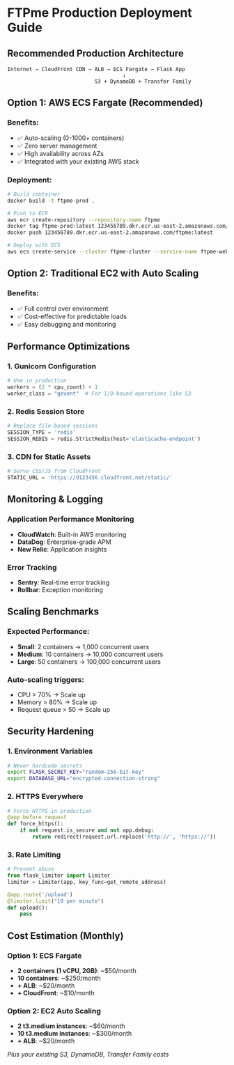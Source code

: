 # FTPme Production Deployment Guide

## Recommended Production Architecture

```
Internet → CloudFront CDN → ALB → ECS Fargate → Flask App
                                     ↓
                            S3 + DynamoDB + Transfer Family
```

## Option 1: AWS ECS Fargate (Recommended)

### Benefits:
- ✅ Auto-scaling (0-1000+ containers)
- ✅ Zero server management
- ✅ High availability across AZs
- ✅ Integrated with your existing AWS stack

### Deployment:
```bash
# Build container
docker build -t ftpme-prod .

# Push to ECR
aws ecr create-repository --repository-name ftpme
docker tag ftpme-prod:latest 123456789.dkr.ecr.us-east-2.amazonaws.com/ftpme:latest
docker push 123456789.dkr.ecr.us-east-2.amazonaws.com/ftpme:latest

# Deploy with ECS
aws ecs create-service --cluster ftpme-cluster --service-name ftpme-web
```

## Option 2: Traditional EC2 with Auto Scaling

### Benefits:
- ✅ Full control over environment
- ✅ Cost-effective for predictable loads
- ✅ Easy debugging and monitoring

## Performance Optimizations

### 1. Gunicorn Configuration
```python
# Use in production
workers = (2 * cpu_count) + 1
worker_class = "gevent"  # For I/O-bound operations like S3
```

### 2. Redis Session Store
```python
# Replace file-based sessions
SESSION_TYPE = 'redis'
SESSION_REDIS = redis.StrictRedis(host='elasticache-endpoint')
```

### 3. CDN for Static Assets
```python
# Serve CSS/JS from CloudFront
STATIC_URL = 'https://d123456.cloudfront.net/static/'
```

## Monitoring & Logging

### Application Performance Monitoring
- **CloudWatch**: Built-in AWS monitoring
- **DataDog**: Enterprise-grade APM
- **New Relic**: Application insights

### Error Tracking
- **Sentry**: Real-time error tracking
- **Rollbar**: Exception monitoring

## Scaling Benchmarks

### Expected Performance:
- **Small**: 2 containers → 1,000 concurrent users
- **Medium**: 10 containers → 10,000 concurrent users  
- **Large**: 50 containers → 100,000 concurrent users

### Auto-scaling triggers:
- CPU > 70% → Scale up
- Memory > 80% → Scale up
- Request queue > 50 → Scale up

## Security Hardening

### 1. Environment Variables
```bash
# Never hardcode secrets
export FLASK_SECRET_KEY="random-256-bit-key"
export DATABASE_URL="encrypted-connection-string"
```

### 2. HTTPS Everywhere
```python
# Force HTTPS in production
@app.before_request
def force_https():
    if not request.is_secure and not app.debug:
        return redirect(request.url.replace('http://', 'https://'))
```

### 3. Rate Limiting
```python
# Prevent abuse
from flask_limiter import Limiter
limiter = Limiter(app, key_func=get_remote_address)

@app.route('/upload')
@limiter.limit("10 per minute")
def upload():
    pass
```

## Cost Estimation (Monthly)

### Option 1: ECS Fargate
- **2 containers (1 vCPU, 2GB)**: ~$50/month
- **10 containers**: ~$250/month
- **+ ALB**: ~$20/month
- **+ CloudFront**: ~$10/month

### Option 2: EC2 Auto Scaling
- **2 t3.medium instances**: ~$60/month
- **10 t3.medium instances**: ~$300/month
- **+ ALB**: ~$20/month

*Plus your existing S3, DynamoDB, Transfer Family costs* 